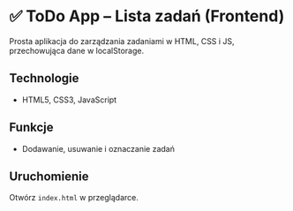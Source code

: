 # ✅ ToDo App – Lista zadań (Frontend)

Prosta aplikacja do zarządzania zadaniami w HTML, CSS i JS, przechowująca dane w localStorage.

## Technologie
- HTML5, CSS3, JavaScript

## Funkcje
- Dodawanie, usuwanie i oznaczanie zadań

## Uruchomienie
Otwórz `index.html` w przeglądarce.